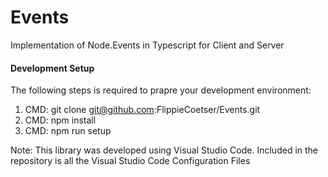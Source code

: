 # Events
Implementation of Node.Events in Typescript for Client and Server 

#### Development Setup
The following steps is required to prapre your development environment:
1. CMD: git clone git@github.com:FlippieCoetser/Events.git
2. CMD: npm install
3. CMD: npm run setup

Note: This library was developed using Visual Studio Code. 
Included in the repository is all the Visual Studio Code Configuration Files
